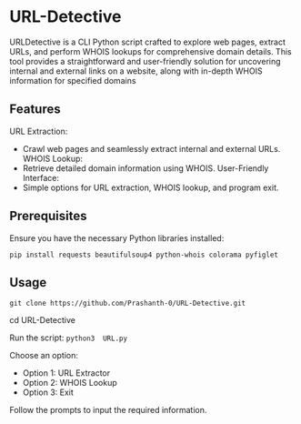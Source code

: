 # URL-Detective
URLDetective is a CLI Python script crafted to explore web pages, extract URLs, and perform WHOIS lookups for comprehensive domain details. This tool provides a straightforward and user-friendly solution for uncovering internal and external links on a website, along with in-depth WHOIS information for specified domains

## Features

URL Extraction:
- Crawl web pages and seamlessly extract internal and external URLs.
WHOIS Lookup:
- Retrieve detailed domain information using WHOIS.
User-Friendly Interface:
- Simple options for URL extraction, WHOIS lookup, and program exit.

## Prerequisites

Ensure you have the necessary Python libraries installed:

```pip install requests beautifulsoup4 python-whois colorama pyfiglet```

## Usage

```git clone https://github.com/Prashanth-0/URL-Detective.git```

cd URL-Detective

Run the script: ```python3  URL.py```

Choose an option:
- Option 1: URL Extractor
- Option 2: WHOIS Lookup
- Option 3: Exit

Follow the prompts to input the required information.
